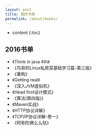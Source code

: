 ```yaml
---
layout: post
title: 我的书单
permalink: /about/books/
---
```


* content
{:toc}


2016书单
-----------------------------------------------------------------

+ 《Think in java 4th》
+ 《鸟哥的Linux私房菜基础学习篇-第三版》
+ 《重构》
+ 《Getting real》
+ 《深入JVM虚拟机》
+ 《Head first设计模式》
+ 《算法(第四版)》
+ 《Maven实战》
+ 《HTTP协议详解》
+ 《TCP/IP协议详解-卷一》
+ 《阿弥陀佛么么哒》
